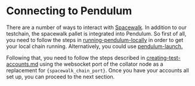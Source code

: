# Connecting to Pendulum

There are a number of ways to interact with [Spacewalk](https://github.com/pendulum-chain/spacewalk). In addition to our testchain, the spacewalk pallet is integrated into Pendulum. So first of all, you need to follow the steps in  [running-pendulum-locally](../../build/running-pendulum-locally/ "mention") in order to get your local chain running. Alternatively, you could use [pendulum-launch.](https://pendulum.gitbook.io/pendulum-docs/build/using-pendulum-launch)

Following that, you need to follow the steps described in [creating-test-accounts.md](../connecting-to-the-testchain/creating-test-accounts.md "mention") using the websocket port of the collator node as a replacement for `{spacewalk_chain_port}`. Once you have your accounts all set up, you can proceed to the next section.

